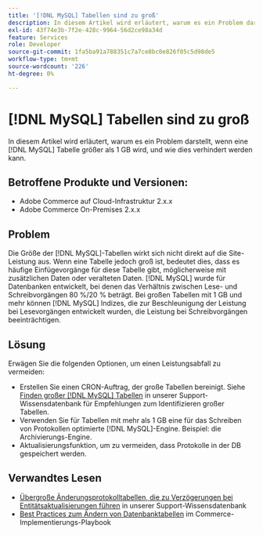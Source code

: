 ```yaml
---
title: '[!DNL MySQL] Tabellen sind zu groß'
description: In diesem Artikel wird erläutert, warum es ein Problem darstellt, wenn eine  [!DNL MySQL] -Tabelle größer als 1 GB wird, und wie dies verhindert werden kann.
exl-id: 43f74e3b-7f2e-428c-9964-56d2ce98a34d
feature: Services
role: Developer
source-git-commit: 1fa5ba91a788351c7a7ce8bc0e826f05c5d98de5
workflow-type: tm+mt
source-wordcount: '226'
ht-degree: 0%

---
```


# [!DNL MySQL] Tabellen sind zu groß

In diesem Artikel wird erläutert, warum es ein Problem darstellt, wenn eine [!DNL MySQL] Tabelle größer als 1 GB wird, und wie dies verhindert werden kann.

## Betroffene Produkte und Versionen:

* Adobe Commerce auf Cloud-Infrastruktur 2.x.x
* Adobe Commerce On-Premises 2.x.x

## Problem

Die Größe der [!DNL MySQL]-Tabellen wirkt sich nicht direkt auf die Site-Leistung aus. Wenn eine Tabelle jedoch groß ist, bedeutet dies, dass es häufige Einfügevorgänge für diese Tabelle gibt, möglicherweise mit zusätzlichen Daten oder veralteten Daten. [!DNL MySQL] wurde für Datenbanken entwickelt, bei denen das Verhältnis zwischen Lese- und Schreibvorgängen 80 %/20 % beträgt.  Bei großen Tabellen mit 1 GB und mehr können [!DNL MySQL] Indizes, die zur Beschleunigung der Leistung bei Lesevorgängen entwickelt wurden, die Leistung bei Schreibvorgängen beeinträchtigen.

## Lösung

Erwägen Sie die folgenden Optionen, um einen Leistungsabfall zu vermeiden:

* Erstellen Sie einen CRON-Auftrag, der große Tabellen bereinigt. Siehe [Finden großer  [!DNL MySQL] Tabellen](/help/how-to/general/find-large-mysql-tables.md) in unserer Support-Wissensdatenbank für Empfehlungen zum Identifizieren großer Tabellen.
* Verwenden Sie für Tabellen mit mehr als 1 GB eine für das Schreiben von Protokollen optimierte [!DNL MySQL]-Engine. Beispiel: die Archivierungs-Engine.
* Aktualisierungsfunktion, um zu vermeiden, dass Protokolle in der DB gespeichert werden.

## Verwandtes Lesen

* [Übergroße Änderungsprotokolltabellen, die zu Verzögerungen bei Entitätsaktualisierungen führen](https://experienceleague.adobe.com/de/docs/commerce-knowledge-base/kb/troubleshooting/database/changes-in-the-database-are-not-reflected-on-the-storefront) in unserer Support-Wissensdatenbank
* [Best Practices zum Ändern von Datenbanktabellen](https://experienceleague.adobe.com/de/docs/commerce-operations/implementation-playbook/best-practices/development/modifying-core-and-third-party-tables#why-adobe-recommends-avoiding-modifications) im Commerce-Implementierungs-Playbook
